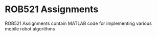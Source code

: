# ROB521 Assignments

ROB521 Assignments contain MATLAB code for implementing various mobile robot algorithms
